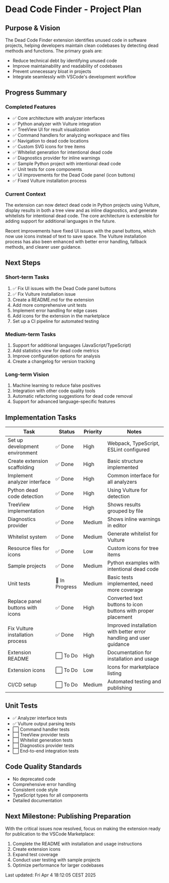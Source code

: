 # Dead Code Finder - Project Plan

## Purpose & Vision
The Dead Code Finder extension identifies unused code in software projects, helping developers maintain clean codebases by detecting dead methods and functions. The primary goals are:

- Reduce technical debt by identifying unused code
- Improve maintainability and readability of codebases
- Prevent unnecessary bloat in projects
- Integrate seamlessly with VSCode's development workflow

## Progress Summary

### Completed Features
- ✅ Core architecture with analyzer interfaces
- ✅ Python analyzer with Vulture integration
- ✅ TreeView UI for result visualization
- ✅ Command handlers for analyzing workspace and files
- ✅ Navigation to dead code locations
- ✅ Custom SVG icons for tree items
- ✅ Whitelist generation for intentional dead code
- ✅ Diagnostics provider for inline warnings
- ✅ Sample Python project with intentional dead code
- ✅ Unit tests for core components
- ✅ UI improvements for the Dead Code panel (icon buttons)
- ✅ Fixed Vulture installation process

### Current Context
The extension can now detect dead code in Python projects using Vulture, display results in both a tree view and as inline diagnostics, and generate whitelists for intentional dead code. The core architecture is extensible for adding support for additional languages in the future.

Recent improvements have fixed UI issues with the panel buttons, which now use icons instead of text to save space. The Vulture installation process has also been enhanced with better error handling, fallback methods, and clearer user guidance.

## Next Steps

### Short-term Tasks
1. ✅ Fix UI issues with the Dead Code panel buttons
2. ✅ Fix Vulture installation issue
3. Create a README.md for the extension
4. Add more comprehensive unit tests
5. Implement error handling for edge cases
6. Add icons for the extension in the marketplace
7. Set up a CI pipeline for automated testing

### Medium-term Tasks
1. Support for additional languages (JavaScript/TypeScript)
2. Add statistics view for dead code metrics
3. Improve configuration options for analysis
4. Create a changelog for version tracking

### Long-term Vision
1. Machine learning to reduce false positives
2. Integration with other code quality tools
3. Automatic refactoring suggestions for dead code removal
4. Support for advanced language-specific features

## Implementation Tasks

| Task                             | Status        | Priority | Notes                                                              |
| -------------------------------- | ------------- | -------- | ------------------------------------------------------------------ |
| Set up development environment   | ✅ Done        | High     | Webpack, TypeScript, ESLint configured                             |
| Create extension scaffolding     | ✅ Done        | High     | Basic structure implemented                                        |
| Implement analyzer interface     | ✅ Done        | High     | Common interface for all analyzers                                 |
| Python dead code detection       | ✅ Done        | High     | Using Vulture for detection                                        |
| TreeView implementation          | ✅ Done        | High     | Shows results grouped by file                                      |
| Diagnostics provider             | ✅ Done        | Medium   | Shows inline warnings in editor                                    |
| Whitelist system                 | ✅ Done        | Medium   | Generate whitelist for Vulture                                     |
| Resource files for icons         | ✅ Done        | Low      | Custom icons for tree items                                        |
| Sample projects                  | ✅ Done        | Medium   | Python examples with intentional dead code                         |
| Unit tests                       | 🔶 In Progress | Medium   | Basic tests implemented, need more coverage                        |
| Replace panel buttons with icons | ✅ Done        | High     | Converted text buttons to icon buttons with proper placement       |
| Fix Vulture installation process | ✅ Done        | High     | Improved installation with better error handling and user guidance |
| Extension README                 | ⬜ To Do       | High     | Documentation for installation and usage                           |
| Extension icons                  | ⬜ To Do       | Low      | Icons for marketplace listing                                      |
| CI/CD setup                      | ⬜ To Do       | Medium   | Automated testing and publishing                                   |

## Unit Tests
- ✅ Analyzer interface tests
- ✅ Vulture output parsing tests
- ⬜ Command handler tests
- ⬜ TreeView provider tests
- ⬜ Whitelist generation tests
- ⬜ Diagnostics provider tests
- ⬜ End-to-end integration tests

## Code Quality Standards
- No deprecated code
- Comprehensive error handling
- Consistent code style
- TypeScript types for all components
- Detailed documentation

## Next Milestone: Publishing Preparation
With the critical issues now resolved, focus on making the extension ready for publication to the VSCode Marketplace:

1. Complete the README with installation and usage instructions
2. Create extension icons
3. Expand test coverage
4. Conduct user testing with sample projects
5. Optimize performance for larger codebases

Last updated: Fri Apr 4 18:12:05 CEST 2025
